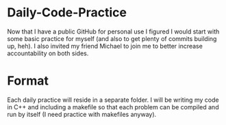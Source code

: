 # Daily-Code-Practice
Now that I have a public GitHub for personal use I figured I would start with some basic practice for myself (and also to get plenty of commits building up, heh).
I also invited my friend Michael to join me to better increase accountability on both sides.

# Format
Each daily practice will reside in a separate folder. I will be writing my code in C++ and including a makefile so that each problem can be compiled and run by itself (I need practice with makefiles anyway).
